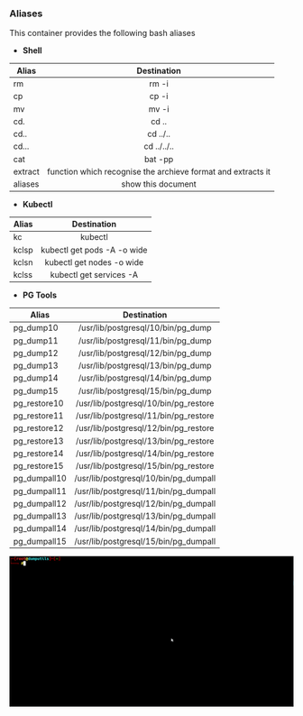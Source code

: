 ### Aliases

This container provides the following bash aliases

- **Shell**

| Alias           |         Destination                                             |
|-----------------|:---------------------------------------------------------------:|
| rm              |  rm -i                                                          |
| cp              |  cp -i                                                          |
| mv              |  mv -i                                                          |
| cd.             |  cd ..                                                          |
| cd..            |  cd ../..                                                       |
| cd...           |  cd ../../..                                                    |
| cat             |  bat -pp                                                        |
| extract         |  function which recognise the archieve format and extracts it   |
| aliases         |  show this document                                             |


- **Kubectl**

| Alias           |         Destination                        |
|-----------------|:------------------------------------------:|
| kc              |  kubectl                                   |
| kclsp           |  kubectl get pods -A -o wide               |
| kclsn           |  kubectl get nodes -o wide                 |
| kclss           |  kubectl get services -A                   |

- **PG Tools**

| Alias           |         Destination                        |
|-----------------|:------------------------------------------:|
| pg_dump10       |  /usr/lib/postgresql/10/bin/pg_dump        |
| pg_dump11       |  /usr/lib/postgresql/11/bin/pg_dump        |
| pg_dump12       |  /usr/lib/postgresql/12/bin/pg_dump        |
| pg_dump13       |  /usr/lib/postgresql/13/bin/pg_dump        |
| pg_dump14       |  /usr/lib/postgresql/14/bin/pg_dump        |
| pg_dump15       |  /usr/lib/postgresql/15/bin/pg_dump        |
| pg_restore10    |  /usr/lib/postgresql/10/bin/pg_restore     |
| pg_restore11    |  /usr/lib/postgresql/11/bin/pg_restore     |
| pg_restore12    |  /usr/lib/postgresql/12/bin/pg_restore     |
| pg_restore13    |  /usr/lib/postgresql/13/bin/pg_restore     |
| pg_restore14    |  /usr/lib/postgresql/14/bin/pg_restore     |
| pg_restore15    |  /usr/lib/postgresql/15/bin/pg_restore     |
| pg_dumpall10    |  /usr/lib/postgresql/10/bin/pg_dumpall     |
| pg_dumpall11    |  /usr/lib/postgresql/11/bin/pg_dumpall     |
| pg_dumpall12    |  /usr/lib/postgresql/12/bin/pg_dumpall     |
| pg_dumpall13    |  /usr/lib/postgresql/13/bin/pg_dumpall     |
| pg_dumpall14    |  /usr/lib/postgresql/14/bin/pg_dumpall     |
| pg_dumpall15    |  /usr/lib/postgresql/15/bin/pg_dumpall     |

![aliases](../assets/aliases.gif)
